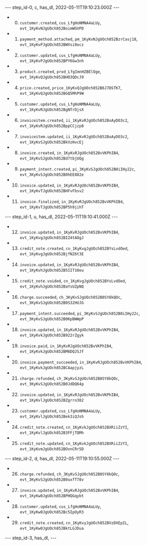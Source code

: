 --- step_id-0, c, has_dl, 2022-05-11T19:10:23.000Z ---
- 0. `customer.created`, `cus_LfgHoNMNA4aLUy`, `evt_1KyKvNJgUOch852BoimWGVPD`
- 1. `payment_method.attached`, `pm_1KyKvNJgUOch852BzrCasj18`, `evt_1KyKvPJgUOch852BWVsi0ocz`
- 2. `customer.updated`, `cus_LfgHoNMNA4aLUy`, `evt_1KyKvPJgUOch852BPY6Gw3nh`
- 3. `product.created`, `prod_LfgImnHZBElOge`, `evt_1KyKvQJgUOch852BHO3QDcJ9`
- 4. `price.created`, `price_1KyKvQJgUOch852B6J7DSTK7`, `evt_1KyKvQJgUOch852BGQ5MhP9W`
- 5. `customer.updated`, `cus_LfgHoNMNA4aLUy`, `evt_1KyKvRJgUOch852BgNTrDjsX`
- 6. `invoiceitem.created`, `ii_1KyKvRJgUOch852BxAyDO3c2`, `evt_1KyKvRJgUOch852BppCCjzp8`
- 7. `invoiceitem.updated`, `ii_1KyKvRJgUOch852BxAyDO3c2`, `evt_1KyKvSJgUOch852BkVzHvcEj`
- 8. `invoice.created`, `in_1KyKvRJgUOch852BvVKPhIB4`, `evt_1KyKvSJgUOch852Bd7tbjUQg`
- 9. `payment_intent.created`, `pi_3KyKvSJgUOch852B0iIHy22c`, `evt_3KyKvSJgUOch852B0hEE882e`
- 10. `invoice.updated`, `in_1KyKvRJgUOch852BvVKPhIB4`, `evt_1KyKvTJgUOch852BHFvFbsv2`
- 11. `invoice.finalized`, `in_1KyKvRJgUOch852BvVKPhIB4`, `evt_1KyKvTJgUOch852BP5h9jihT`


--- step_id-1, u, has_dl, 2022-05-11T19:10:41.000Z ---
- 12. `invoice.updated`, `in_1KyKvRJgUOch852BvVKPhIB4`, `evt_1KyKvgJgUOch852BIZ4tAOgJ`
- 13. `credit_note.created`, `cn_1KyKvgJgUOch852BYsLvdOed`, `evt_1KyKvgJgUOch852BjfNZ6t3E`
- 14. `invoice.updated`, `in_1KyKvRJgUOch852BvVKPhIB4`, `evt_1KyKvhJgUOch852B5IIT10eu`
- 15. `credit_note.voided`, `cn_1KyKvgJgUOch852BYsLvdOed`, `evt_1KyKvhJgUOch852BaYsUZpNQ`
- 16. `charge.succeeded`, `ch_3KyKvSJgUOch852B0SY8kQOc`, `evt_3KyKvSJgUOch852B0S32HUJG`
- 17. `payment_intent.succeeded`, `pi_3KyKvSJgUOch852B0iIHy22c`, `evt_3KyKvSJgUOch852B0KpBWWpP`
- 18. `invoice.updated`, `in_1KyKvRJgUOch852BvVKPhIB4`, `evt_1KyKvkJgUOch852B922rZgyk`
- 19. `invoice.paid`, `in_1KyKvRJgUOch852BvVKPhIB4`, `evt_1KyKvkJgUOch852BM6DQJSJf`
- 20. `invoice.payment_succeeded`, `in_1KyKvRJgUOch852BvVKPhIB4`, `evt_1KyKvkJgUOch852BCAapjyzL`
- 21. `charge.refunded`, `ch_3KyKvSJgUOch852B0SY8kQOc`, `evt_3KyKvSJgUOch852B0JdDQ64p`
- 22. `invoice.updated`, `in_1KyKvRJgUOch852BvVKPhIB4`, `evt_1KyKvlJgUOch852BZgrro382`
- 23. `customer.updated`, `cus_LfgHoNMNA4aLUy`, `evt_1KyKvlJgUOch852Bek3iQJsh`
- 24. `credit_note.created`, `cn_1KyKvkJgUOch852BXRiiZzYI`, `evt_1KyKvlJgUOch852B3FFjTQMh`
- 25. `credit_note.updated`, `cn_1KyKvkJgUOch852BXRiiZzYI`, `evt_1KyKvmJgUOch852BOvnCRr5D`


--- step_id-2, d, has_dl, 2022-05-11T19:10:55.000Z ---
- 26. `charge.refunded`, `ch_3KyKvSJgUOch852B0SY8kQOc`, `evt_3KyKvSJgUOch852B0uxfT78v`
- 27. `invoice.updated`, `in_1KyKvRJgUOch852BvVKPhIB4`, `evt_1KyKw0JgUOch852BPHQGqybt`
- 28. `customer.updated`, `cus_LfgHoNMNA4aLUy`, `evt_1KyKw0JgUOch852Bc5IpOyR3`
- 29. `credit_note.created`, `cn_1KyKvyJgUOch852BVzDXEpIL`, `evt_1KyKw0JgUOch852BktLGJDua`


--- step_id-3, has_dl,  ---



